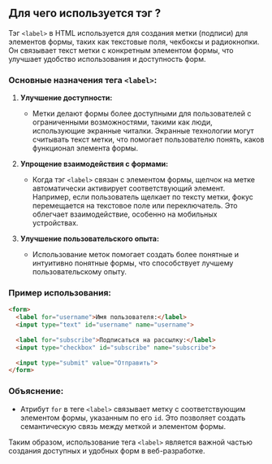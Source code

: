 ## Для чего используется тэг <label>?

Тэг `<label>` в HTML используется для создания метки (подписи) для элементов формы, таких как текстовые поля, чекбоксы и радиокнопки. Он связывает текст метки с конкретным элементом формы, что улучшает удобство использования и доступность форм. 

### Основные назначения тега `<label>`:

1. **Улучшение доступности:**
   - Метки делают формы более доступными для пользователей с ограниченными возможностями, такими как люди, использующие экранные читалки. Экранные технологии могут считывать текст метки, что помогает пользователю понять, каков функционал элемента формы.

2. **Упрощение взаимодействия с формами:**
   - Когда тэг `<label>` связан с элементом формы, щелчок на метке автоматически активирует соответствующий элемент. Например, если пользователь щелкает по тексту метки, фокус перемещается на текстовое поле или переключатель. Это облегчает взаимодействие, особенно на мобильных устройствах.

3. **Улучшение пользовательского опыта:**
   - Использование меток помогает создать более понятные и интуитивно понятные формы, что способствует лучшему пользовательскому опыту.

### Пример использования:

```html
<form>
  <label for="username">Имя пользователя:</label>
  <input type="text" id="username" name="username">
  
  <label for="subscribe">Подписаться на рассылку:</label>
  <input type="checkbox" id="subscribe" name="subscribe">
  
  <input type="submit" value="Отправить">
</form>
```

### Объяснение:
- Атрибут `for` в теге `<label>` связывает метку с соответствующим элементом формы, указанным по его `id`. Это позволяет создать семантическую связь между меткой и элементом формы.

Таким образом, использование тега `<label>` является важной частью создания доступных и удобных форм в веб-разработке.